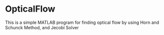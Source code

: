 # OpticalFlow
This is a simple MATLAB program for finding optical flow by using Horn and Schunck Method, and Jecobi Solver
